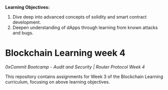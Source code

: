 **Learning Objectives:**
1. Dive deep into advanced concepts of solidity and smart contract development.
2. Deepen understanding of dApps through learning from known attacks and bugs.

# Blockchain Learning week 4
_0xCommit Bootcamp - Audit and Security | Router Protocol Week 4_

This repository contains assignments for Week 3 of the Blockchain Learning curriculum, focusing on above learning objectives.

